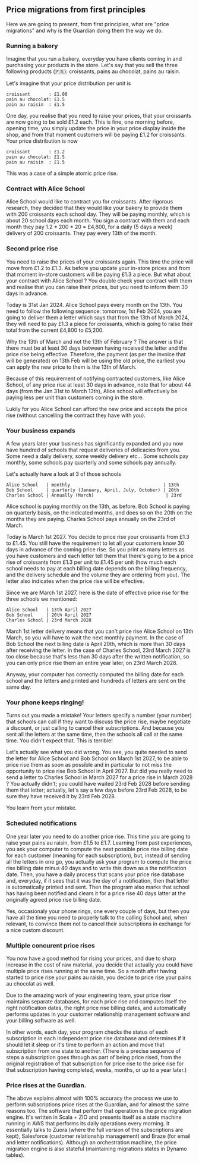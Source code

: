 ## Price migrations from first principles

Here we are going to present, from first principles, what are "price migrations" and why is the Guardian doing them the way we do.

### Running a bakery

Imagine that you run a bakery, everyday you have clients coming in and purchasing your products in the store. Let's say that you sell the three following products (🇫🇷): croissants, pains au chocolat, pains au raisin.

Let's imagine that your price distribution per unit is

```
croissant       : £1.00
pain au chocolat: £1.5
pain au raisin  : £1.5
```

One day, you realise that you need to raise your prices, that your croissants are now going to be sold £1.2 each. This is fine, one morning before, opening time, you simply update the price in your price display inside the shop, and from that moment customers will be paying £1.2 for croissants. Your price distribution is now

```
croissant       : £1.2
pain au chocolat: £1.5
pain au raisin  : £1.5
```

This was a case of a simple atomic price rise.

### Contract with Alice School

Alice School would like to contract you for croissants. After rigorous research, they decided that they would like your bakery to provide them with 200 croissants each school day. They will be paying monthly, which is about 20 school days each month. You sign a contract with them and each month they pay 1.2 * 200 * 20 = £4,800, for a daily (5 days a week) delivery of 200 croissants. They pay every 13th of the month. 

### Second price rise

You need to raise the prices of your croissants again. This time the price will move from £1.2 to £1.3. As before you update your in-store prices and from that moment in-store customers will be paying £1.3 a piece. But what about your contract with Alice School ? You double check your contract with them and realise that you can raise their prices, but you need to inform them 30 days in advance. 

Today is 31st Jan 2024. Alice School pays every month on the 13th. You need to follow the following sequence: tomorrow, 1st Feb 2024, you are going to deliver them a letter which says that from the 13th of March 2024, they will need to pay £1.3 a piece for croissants, which is going to raise their total from the current £4,800 to £5,200. 

Why the 13th of March and not the 13th of February ? The answer is that there must be at least 30 days between having received the letter and the price rise being effective. Therefore, the payment (as per the invoice that will be generated) on 13th Feb will be using the old price, the earliest you can apply the new price to them is the 13th of March.

Because of this requirement of notifying contracted customers, like Alice School, of any price rise at least 30 days in advance, note that for about 44 days (from the Jan 31st to March 13th), Alice school will effectively be paying less per unit than customers coming in the store.

Lukily for you Alice School can afford the new price and accepts the price rise (without cancelling the contract they have with you). 

### Your business expands

A few years later your business has significantly expanded and you now have hundred of schools that request deliveries of delicacies from you. Some need a daily delivery, some weekly delivery etc... Some schools pay monthly, some schools pay quarterly and some schools pay annually.

Let's actually have a look at 3 of those schools

```
Alice School   | monthly                                   | 13th
Bob School     | quarterly (January, April, July, October) | 20th
Charles School | Annually (March)                           | 23rd 
```

Alice school is paying monthly on the 13th, as before. Bob School is paying on quarterly basis, on the indicated months, and does so on the 20th on the months they are paying. Charles School pays annually on the 23rd of March.

Today is March 1st 2027. You decide to price rise your croissants from £1.3 to £1.45. You still have the requirement to let all your customers know 30 days in advance of the coming price rise. So you print as many letters as you have customers and each letter tell them that there's going to be a price rise of croissants from £1.3 per unit to £1.45 per unit (how much each school needs to pay at each billing date depends on the billing frequency, and the delivery schedule and the volume they are ordering from you). The letter also indicates when the price rise will be effective. 

Since we are March 1st 2027, here is the date of effective price rise for the three schools we mentioned:

```
Alice School   | 13th April 2027
Bob School     | 20th April 2027
Charles School | 23rd March 2028
```

March 1st letter delivery means that you can't price rise Alice School on 13th March, so you will have to wait the next monthly payment. In the case of Bob School the next billing date is April 20th, which is more than 30 days after receiving the letter. In the case of Charles School, 23rd March 2027 is too close because that's less than 30 days after the written notification, so you can only price rise them an entire year later, on 23rd March 2028.

Anyway, your computer has correctly computed the billing date for each school and the letters and printed and hundreds of letters are sent on the same day.

### Your phone keeps ringing!

Turns out you made a mistake! Your letters specify a number (your number) that schools can call if they want to discuss the price rise, maybe negotiate a discount, or just calling to cancel their subscriptions. And because you sent all the letters at the same time, then the schools all call at the same time. You didn't expect that. This is terrible!

Let's actually see what you did wrong. You see, you quite needed to send the letter for Alice School and Bob School on March 1st 2027, to be able to price rise them as soon as possible and in particular to not miss the opportunity to price rise Bob School in April 2027. But did you really need to send a letter to Charles School in March 2027 for a price rise in March 2028 ? You actually didn't; you could have waited 23rd Feb 2028 before sending them that letter; actually, let's say a few days before 23rd Feb 2028, to be sure they have received it by 23rd Feb 2028.

You learn from your mistake.

### Scheduled notifications

One year later you need to do another price rise. This time you are going to raise your pains au raisin, from £1.5 to £1.7. Learning from past experiences, you ask your computer to compute the next possible price rise billing date for each customer (meaning for each subscription), but, instead of sending all the letters in one go, you actually ask your program to compute the price rise billing date minus 40 days and to write this down as a the notification date. Then, you have a daily process that scans your price rise database and, everyday, if it sees that it was the day of a notification, then that letter is automatically printed and sent. Then the program also marks that school has having been notified and clears it for a price rise 40 days latter at the originally agreed price rise billing date.

Yes, occasionaly your phone rings, one every couple of days, but then you have all the time you need to properly talk to the calling School and, when relevant, to convince them not to cancel their subscriptions in exchange for a nice custom discount.

### Multiple concurent price rises

You now have a good method for rising your prices, and due to sharp increase in the cost of raw material, you decide that actually you could have multiple price rises running at the same time. So a month after having started to price rise your pains au raisin, you decide to price rise your pains au chocolat as well. 

Due to the amazing work of your engineering team, your price riser maintains separate databases, for each price rise and computes itself the right notification dates, the right price rise billing dates, and automatically performs updates in your customer relationship management software and your billing software as well.

In other words, each day, your program checks the status of each subscription in each independent price rise database and determines if it should let it sleep or it's time to perform an action and move that subscription from one state to another. (There is a precise sequence of steps a subscription goes through as part of being price rised, from the original registration of that subscription for price rise to the price rise for that subscription having completed, weeks, months, or up to a year later.)


### Price rises at the Guardian. 

The above explains almost with 100% accuracy the process we use to perform subscriptions price rises at the Guardian, and for almost the same reasons too. The software that perform that operation is the price migration engine. It's written in Scala + ZIO and presents itself as a state machine running in AWS that performs its daily operations every morning. It essentially talks to Zuora (where the full version of the subscriptions are kept), Salesforce (customer relationship management) and Braze (for email and letter notifications). Although an orchestration machine, the price migration engine is also stateful (maintaining migrations states in Dynamo tables).
